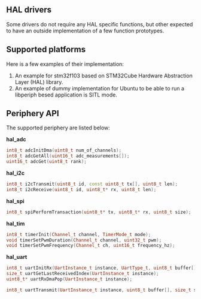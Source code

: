 ## HAL drivers

Some drivers do not require any HAL specific functions, but other expected to have an outside implementation of a few function prototypes.

## Supported platforms

Here is a few examples of their implementation:
1. An example for stm32f103 based on STM32Cube Hardware Abstraction Layer (HAL) library.
2. An example of dummy implementation for Ubuntu to be able to run a libperiph besed application is SITL mode.


## Periphery API

The supported periphery are listed below:

**hal_adc**

```c++
int8_t adcInitDma(uint8_t num_of_channels);
int8_t adcGetAll(uint16_t adc_measurements[]);
uint16_t adcGet(uint8_t rank);
```

**hal_i2c**

```c++
int8_t i2cTransmit(uint8_t id, const uint8_t tx[], uint8_t len);
int8_t i2cReceive(uint8_t id, uint8_t* rx, uint8_t len);
```

**hal_spi**

```c++
int8_t spiPerformTransaction(uint8_t* tx, uint8_t* rx, uint8_t size);
```

**hal_tim**

```c++
int8_t timerInit(Channel_t channel, TimerMode_t mode);
void timerSetPwmDuration(Channel_t channel, uint32_t pwm);
void timerSetPwmFrequency(Channel_t ch, uint16_t frequency_hz);
```

**hal_uart**

```c++
int8_t uartInitRx(UartInstance_t instance, UartType_t, uint8_t buffer[], uint16_t size);
size_t uartGetLastReceivedIndex(UartInstance_t instance);
uint8_t* uartRxDmaPop(UartInstance_t instance);

int8_t uartTransmit(UartInstance_t instance, uint8_t buffer[], size_t size);
```
